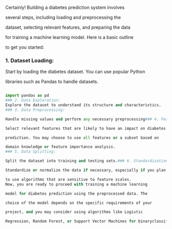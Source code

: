 Certainly! Building a diabetes prediction system involves 

several steps, including loading and preprocessing the 

dataset, selecting relevant features, and preparing the data 

for training a machine learning model. Here is a basic outline 

to get you started:

### 1. Dataset Loading:

Start by loading the diabetes dataset. You can use popular Python 

libraries such as Pandas to handle datasets.

```python

import pandas as pd
### 2. Data Exploration:
Explore the dataset to understand its structure and characteristics.
### 3. Data Preprocessing:

Handle missing values and perform any necessary preprocessing### 4. Feature Selection:

Select relevant features that are likely to have an impact on diabetes 

prediction. You may choose to use all features or a subset based on 

domain knowledge or feature importance analysis.
### 5. Data Splitting:

Split the dataset into training and testing sets.### 6. Standardization/Normalization (Optional):

Standardize or normalize the data if necessary, especially if you plan 

to use algorithms that are sensitive to feature scales.
Now, you are ready to proceed with training a machine learning 

model for diabetes prediction using the preprocessed data. The 

choice of the model depends on the specific requirements of your 

project, and you may consider using algorithms like Logistic 

Regression, Random Forest, or Support Vector Machines for binaryclassification tasks like diabetes prediction.
